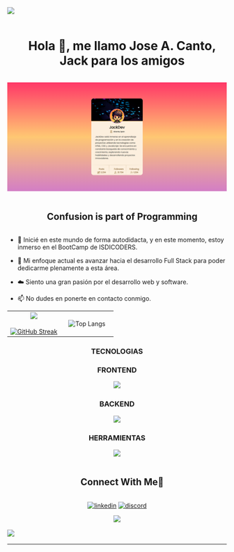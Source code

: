 
<!--horizontal divider(gradiant)-->
<img src="https://user-images.githubusercontent.com/73097560/115834477-dbab4500-a447-11eb-908a-139a6edaec5c.gif">

<!--h1 without bottom border-->
<div id="user-content-toc">
  <ul align="center">
    <summary><h1 style="display: inline-block">Hola 👋, me llamo Jose A. Canto, Jack para los amigos</h1></summary>
  </ul>
</div>


<!--- snake -->
<div align="center">
  <img  src="https://github.com/JackDev21/mandev-retos/blob/main/Reto_Basic-Card/card.png"
       alt="care" /></a>
</div>


<!--h2 without bottom border-->
<div id="user-content-toc">
  <ul align="center">
    <summary><h2 style="display: inline-block">Confusion is part of Programming</h2></summary>
  </ul>
</div>


<!--Intro start-->

- 🔭 Inicié en este mundo de forma autodidacta, y en este momento, estoy inmerso en el BootCamp de ISDICODERS.

- 🌱 Mi enfoque actual es avanzar hacia el desarrollo Full Stack para poder dedicarme plenamente a esta área.

- ☁️ Siento una gran pasión por el desarrollo web y software.

- 📫 No dudes en ponerte en contacto conmigo.
<!--Intro end-->



<!--- stats & Trophy (start) -->
<p align="center">
  <!--- stats (start) -->
<table align="center">
<tr border="none">
<td width="50%" align="center">
  
  <picture>
  <source
    srcset="https://github-readme-stats.vercel.app/api?username=JackDev21&show_icons=true&theme=dark"
    media="(prefers-color-scheme: dark)"
  />
  <source
    srcset="https://github-readme-stats.vercel.app/api?username=JackDev21&show_icons=true"
    media="(prefers-color-scheme: light), (prefers-color-scheme: no-preference)"
  />
  <img src="https://github-readme-stats.vercel.app/api?username=JackDev21&show_icons=true" />
</picture>
  <br></br>
  <a href="https://git.io/streak-stats"><img src="https://streak-stats.demolab.com?user=JackDev21&theme=shadow-orange&locale=es&date_format=j%20M%5B%20Y%5D" alt="GitHub Streak" /></a>
</td>





<td width="50%" align="center">

  ![Top Langs](https://github-readme-stats.vercel.app/api/top-langs/?username=JackDev21&langs_count=8)
  
  </td>
</tr>
</table>
<!--- stats (end) -->


</p>        
<!--- stats (end) -->
<h3 align="center">TECNOLOGIAS</h3>

<!-- Frontend -->
### <h3 align="center">FRONTEND</h3>
<p align="center">
  <a href="https://skillicons.dev">
    <img src="https://skillicons.dev/icons?i=html,css,tailwind,js,react,vite&perline=14" />
  </a>
</p>

<!-- Backend -->
### <h3 align="center">BACKEND</h3>
<p align="center">
  <a href="https://skillicons.dev">
    <img src="https://skillicons.dev/icons?i=nodejs,express,mongodb&perline=14" />
  </a>
</p>

<!-- Herramientas -->
### <h3 align="center">HERRAMIENTAS</h3>
<p align="center">
  <a href="https://skillicons.dev">
    <img src="https://skillicons.dev/icons?i=mocha,github,git,vscode,npm,notion,markdown,windows&perline=14"/>
  </a>
</p>


<!-- Connect with me -->
<!--h2 without bottom border-->
<div id="user-content-toc">
  <ul align="center">
    <summary><h2 style="display: inline-block">Connect With Me🤝</h2></summary>
  </ul>
</div>

<!--icons and links-->
<p align="center">
<a href="https://www.linkedin.com/in/joseaclopez" target="blank"><img align="center" src="https://user-images.githubusercontent.com/88904952/234979284-68c11d7f-1acc-4f0c-ac78-044e1037d7b0.png" alt="linkedin" height="50" width="50" /></a>
<a href="https://discordapp.com/users/jack_jsp" target="blank"><img align="center" src="https://user-images.githubusercontent.com/88904952/234982627-019fd336-6248-453c-9b05-97c13fd1d207.png" alt="discord" height="50" width="50" /></a>
  
</p>


<!--profile visit count-->
<div align="center">
  
[![](https://visitcount.itsvg.in/api?id=1010nishant&icon=3&color=6)](https://visitcount.itsvg.in)
  
</div>

<!--horizontal divider(gradiant)-->
<img src="https://user-images.githubusercontent.com/73097560/115834477-dbab4500-a447-11eb-908a-139a6edaec5c.gif">

----------------------------------------------------------------------
